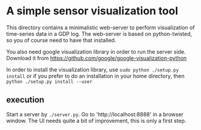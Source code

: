 # A simple sensor visualization tool

This directory contains a minimalistic web-server to perform visualization
of time-series data in a GDP log. The web-server is based on python-twisted,
so you of course need to have that installed.

You also need google visualization library in order to run the server side.
Download it from https://github.com/google/google-visualization-python

In order to install the visualization library, use
`sudo python ./setup.py install`
or if you prefer to do an installation in your home directory, then
`python ./setup.py install --user`


## execution

Start a server by `./server.py`. Go to 'http://localhost:8888' in a browser
window. The UI needs quite a bit of improvement, this is only a first step.

